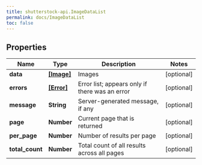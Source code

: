 ```yaml
---
title: shutterstock-api.ImageDataList
permalink: docs/ImageDataList
toc: false
---
```




## Properties

Name | Type | Description | Notes
------------ | ------------- | ------------- | -------------
**data** | [**[Image]**](Image) | Images | [optional] 
**errors** | [**[Error]**](Error) | Error list; appears only if there was an error | [optional] 
**message** | **String** | Server-generated message, if any | [optional] 
**page** | **Number** | Current page that is returned | [optional] 
**per_page** | **Number** | Number of results per page | [optional] 
**total_count** | **Number** | Total count of all results across all pages | [optional] 


